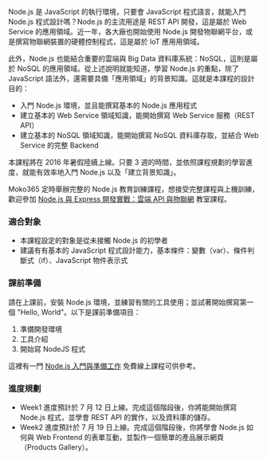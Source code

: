 Node.js 是 JavaScript 的執行環境，只要會 JavaScript 程式語言，就能入門 Node.js 程式設計嗎？Node.js 的主流用途是 REST API 開發，這是屬於 Web Service 的應用領域。近一年，各大廠也開始使用 Node.js 開發物聯網平台，或是撰寫物聯網裝置的硬體控制程式，這是屬於 IoT 應用用領域。

此外，Node.js 也能結合重要的雲端與 Big Data 資料庫系統：NoSQL，這則是屬於 NoSQL 的應用領域。從上述說明就能知道，學習 Node.js 的重點，除了 JavaScript 語法外，還需要具備「應用領域」的背景知識。這就是本課程的設計目的：

* 入門 Node.js 環境，並且能撰寫基本的 Node.js 應用程式
* 建立基本的 Web Service 領域知識，能開始撰寫 Web Service 服務（REST API）
* 建立基本的 NoSQL 領域知識，能開始撰寫 NoSQL 資料庫存取，並結合 Web Service 的完整 Backend

本課程將在 2016 年暑假陸續上線。只要 3 週的時間，並依照課程規劃的學習進度，就能有效率地入門 Node.js 以及「建立背景知識」。

Moko365 定時舉辦完整的 Node.js 教育訓練課程，想接受完整課程與上機訓練，歡迎參加 [Node.js 與 Express 開發實戰：雲端 API 與物聯網](https://www.moko365.com/enterprise/ap103-nodejs-express) 教室課程。

### 適合對象

* 本課程設定的對象是從未接觸 Node.js 的初學者
* 建議有有基本的 JavaScript 程式設計能力，基本條件：變數（var）、條件判斷式（if）、JavaScript 物件表示式

### 課前準備

請在上課前，安裝 Node.js 環境，並練習有關的工具使用；並試著開始撰寫第一個 "Hello, World"。以下是課前準備項目：

1. 準備開發環境
2. 工具介紹
3. 開始寫 NodeJS 程式

這裡有一門 [Node.js 入門與準備工作](https://www.mokoversity.com/course/html5/nodejs-overview) 免費線上課程可供參考。

### 進度規劃

* Week1 進度預計於 7 月 12 日上線。完成這個階段後，你將能開始撰寫 Node.js 程式，並學會 REST API 的實作，以及資料庫的儲存。
* Week2 進度預計於 7 月 19 日上線。完成這個階段後，你將學會 Node.js 如何與 Web Frontend 的表單互動，並製作一個簡單的產品展示網頁（Products Gallery）。
